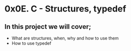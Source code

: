# 0x0E. C - Structures, typedef
## In this project we will cover;
- What are structures, when, why and how to use them
- How to use typedef
